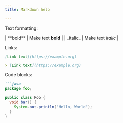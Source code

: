 ```yaml
---
title: Markdown help

---
```

Text formatting:

| \*\*bold\*\* | Make text **bold** |
| \_italic\_ | Make text _italic_ |

Links:

```markdown
[Link text](https://example.org)

> [Link text](https://example.org)
```

Code blocks:

```markdown
```java
package foo;

public class Foo {
  void bar() {
    System.out.println("Hello, World");
  }
}
````  